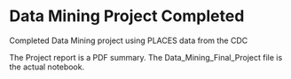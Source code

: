 # Data Mining Project Completed
Completed Data Mining project using PLACES data from the CDC



The Project report is a PDF summary. 
The Data_Mining_Final_Project file is the actual notebook. 

